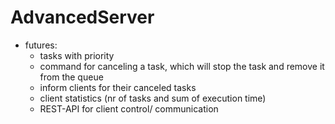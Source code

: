 # AdvancedServer
- futures:
    - tasks with priority
    - command for canceling a task, which will stop the task and remove it from the queue 
    - inform  clients for their canceled tasks
    - client statistics (nr of tasks and sum of execution time)
    - REST-API for client control/ communication
  